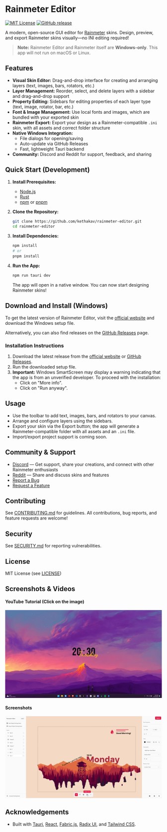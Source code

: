 # Rainmeter Editor

[![MIT License](https://img.shields.io/badge/license-MIT-green.svg)](LICENSE)
[![GitHub release](https://img.shields.io/github/v/release/kethakav/rainmeter-editor)](https://github.com/kethakav/rainmeter-editor/releases)

A modern, open-source GUI editor for [Rainmeter](https://www.rainmeter.net/) skins. Design, preview, and export Rainmeter skins visually—no INI editing required!

> **Note:** Rainmeter Editor and Rainmeter itself are **Windows-only**. This app will not run on macOS or Linux.


## Features

- **Visual Skin Editor:** Drag-and-drop interface for creating and arranging layers (text, images, bars, rotators, etc.)
- **Layer Management:** Reorder, select, and delete layers with a sidebar and drag-and-drop support
- **Property Editing:** Sidebars for editing properties of each layer type (text, image, rotator, bar, etc.)
- **Font & Image Management:** Use local fonts and images, which are bundled with your exported skin
- **Rainmeter Export:** Export your design as a Rainmeter-compatible `.ini` skin, with all assets and correct folder structure
- **Native Windows Integration:**
  - File dialogs for opening/saving
  - Auto-update via GitHub Releases
  - Fast, lightweight Tauri backend
- **Community:** Discord and Reddit for support, feedback, and sharing


## Quick Start (Development)

1. **Install Prerequisites:**
   - [Node.js](https://nodejs.org/)
   - [Rust](https://www.rust-lang.org/tools/install)
   - [npm](https://www.npmjs.com/) or [pnpm](https://pnpm.io/)

2. **Clone the Repository:**
   ```sh
   git clone https://github.com/kethakav/rainmeter-editor.git
   cd rainmeter-editor
   ```

3. **Install Dependencies:**
   ```sh
   npm install
   # or
   pnpm install
   ```

4. **Run the App:**
   ```sh
   npm run tauri dev
   ```
   The app will open in a native window. You can now start designing Rainmeter skins!


## Download and Install (Windows)

To get the latest version of Rainmeter Editor, visit the [official website](https://rainmetereditor.pages.dev/) and download the Windows setup file.

Alternatively, you can also find releases on the [GitHub Releases](https://github.com/kethakav/rainmeter-editor/releases) page.

### Installation Instructions

1. Download the latest release from the [official website](https://rainmetereditor.pages.dev/) or [GitHub Releases](https://github.com/kethakav/rainmeter-editor/releases).
2. Run the downloaded setup file.
3. **Important:** Windows SmartScreen may display a warning indicating that the app is from an unverified developer. To proceed with the installation:
   - Click on "More info".
   - Click on "Run anyway".


## Usage

- Use the toolbar to add text, images, bars, and rotators to your canvas.
- Arrange and configure layers using the sidebars.
- Export your skin via the Export button; the app will generate a Rainmeter-compatible folder with all assets and an `.ini` file.
- Import/export project support is coming soon.


## Community & Support

- [Discord](https://discord.gg/tzY82KkS4H) — Get support, share your creations, and connect with other Rainmeter enthusiasts
- [Reddit](https://www.reddit.com/r/rainmetereditor/) — Share and discuss skins and features
- [Report a Bug](https://github.com/kethakav/rainmeter-editor/issues/new?template=bug_report.yml)
- [Request a Feature](https://github.com/kethakav/rainmeter-editor/issues/new?template=feature_request.yml)


## Contributing

See [CONTRIBUTING.md](CONTRIBUTING.md) for guidelines. All contributions, bug reports, and feature requests are welcome!


## Security

See [SECURITY.md](SECURITY.md) for reporting vulnerabilities.


## License

MIT License (see [LICENSE](LICENSE))


## Screenshots & Videos

#### YouTube Tutorial (Click on the image)
[![Video 2](media/images/explorer_QlFPmVzH8R.png)](https://youtu.be/FxBZCdO-a5o)  
#### Screenshots
![Screenshot 1](media/images/ss-rm-editor.png)


## Acknowledgements

- Built with [Tauri](https://tauri.app/), [React](https://react.dev/), [Fabric.js](http://fabricjs.com/), [Radix UI](https://www.radix-ui.com/), and [Tailwind CSS](https://tailwindcss.com/).